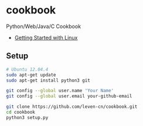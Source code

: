 cookbook
========

Python/Web/Java/C Cookbook

- [Getting Started with Linux](https://github.com/leven-cn/cookbook/wiki/Getting-Started-with-Linux/)

## Setup

```bash
# Ubuntu 12.04.4
sudo apt-get update
sudo apt-get install python3 git

git config --global user.name 'Your Name'
git config --global user.email your-github-email

git clone https://github.com/leven-cn/cookbook.git
cd cookbook
python3 setup.py
```
